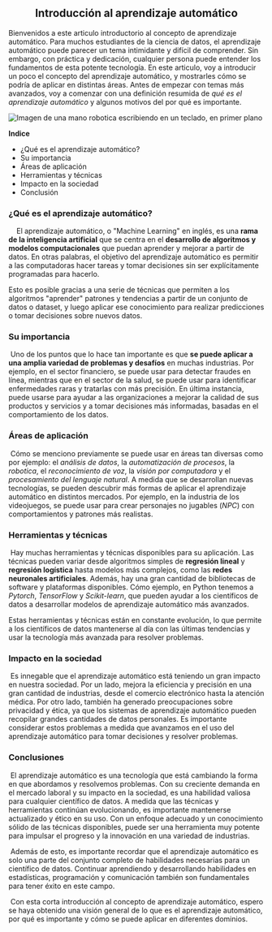 

## <center>Introducción al aprendizaje automático</center>

<p>Bienvenidos a este articulo introductorio al concepto de aprendizaje automático. Para muchos estudiantes 
de la ciencia de datos, el aprendizaje automático puede parecer un tema intimidante y difícil de comprender. Sin embargo, con práctica y dedicación, cualquier persona puede entender los fundamentos de esta potente tecnología. En este articulo, voy a introducir un poco el concepto del aprendizaje automático, y mostrarles cómo se podría de aplicar en distintas áreas. Antes de empezar con temas más avanzados, voy a comenzar con una definición resumida de <i>qué es el aprendizaje automático</i> y algunos motivos del por qué es importante.</p>

<img src= "" alt = "Imagen de una mano robotica escribiendo en un teclado, en primer plano"></img>

<b>Indice</b>

- ¿Qué es el aprendizaje automático?
- Su importancia
- Áreas de aplicación
- Herramientas y técnicas
- Impacto en la sociedad
- Conclusión


### <b>¿Qué es el aprendizaje automático?</b>

<p>&nbsp;&nbsp;&nbsp;&nbsp;El aprendizaje automático, o "Machine Learning" en inglés, es una <b>rama de la inteligencia artificial</b> que se centra en el <b>desarrollo de algoritmos y modelos computacionales</b> que puedan aprender y mejorar a partir de datos. En otras palabras, el objetivo del aprendizaje automático es permitir a las computadoras hacer tareas y tomar decisiones sin ser explícitamente programadas para hacerlo.</p>
<p>Esto es posible gracias a una serie de técnicas que permiten a los algoritmos "aprender" patrones y tendencias a partir de un conjunto de datos o dataset, y luego aplicar ese conocimiento para realizar predicciones o tomar decisiones sobre nuevos datos.</p>

### <b>Su importancia</b>
<p>&nbsp;Uno de los puntos que lo hace tan importante es que <b>se puede aplicar a una amplia variedad de problemas y desafíos</b> en muchas industrias. Por ejemplo, en el sector financiero, se puede usar para detectar fraudes en línea, mientras que en el sector de la salud, se puede usar para identificar enfermedades raras y tratarlas con más precisión. En última instancia, puede usarse para ayudar a las organizaciones a mejorar la calidad de sus productos y servicios y a tomar decisiones más informadas, basadas en el comportamiento de los datos.</p>

### <b>Áreas de aplicación</b>
<p>&nbsp;Cómo se menciono previamente se puede usar en áreas tan diversas como por ejemplo: el <i>análisis de datos</i>, la <i>automatización de procesos</i>, la <i>robotica</i>, el <i>reconocimiento de voz</i>, la <i>visión por computadora</i> y el <i>procesamiento del lenguaje natural</i>. A medida que se desarrollan nuevas tecnologías, se pueden descubrir más formas de aplicar el aprendizaje automático en distintos mercados. Por ejemplo, en la industria de los videojuegos, se puede usar para crear personajes no jugables (<i>NPC</i>) con comportamientos y patrones más realistas.</p>

### <b>Herramientas y técnicas</b>
<p>&nbsp;Hay muchas herramientas y técnicas disponibles para su aplicación. Las técnicas pueden variar desde algoritmos simples de <b>regresión lineal</b> y <b>regresión logística</b> hasta modelos más complejos, como las <b>redes neuronales artificiales</b>. Además, hay una gran cantidad de bibliotecas de software y plataformas disponibles. Cómo ejemplo, en Python tenemos a <i>Pytorch</i>, <i>TensorFlow</i> y <i>Scikit-learn</i>, que pueden ayudar a los científicos de datos a desarrollar modelos de aprendizaje automático más avanzados.</p>
<p>Estas herramientas y técnicas están en constante evolución, lo que permite a los científicos de datos mantenerse al día con las últimas tendencias y usar la tecnología más avanzada para resolver problemas.</p>

### <b>Impacto en la sociedad</b>
<p>&nbsp;Es innegable que el aprendizaje automático está teniendo un gran impacto en nuestra sociedad. Por un lado, mejora la eficiencia y precisión en una gran cantidad de industrias, desde el comercio electrónico hasta la atención médica. Por otro lado, también ha generado preocupaciones sobre privacidad y ética, ya que los sistemas de aprendizaje automático pueden recopilar grandes cantidades de datos personales. Es importante considerar estos problemas a medida que avanzamos en el uso del aprendizaje automático para tomar decisiones y resolver problemas.</p>

### <b>Conclusiones</b>
<p>&nbsp;El aprendizaje automático es una tecnología que está cambiando la forma en que abordamos y resolvemos problemas. Con su creciente demanda en el mercado laboral y su impacto en la sociedad, es una habilidad valiosa para cualquier científico de datos. A medida que las técnicas y herramientas continúan evolucionando, es importante mantenerse actualizado y ético en su uso. Con un enfoque adecuado y un conocimiento sólido de las técnicas disponibles, puede ser una herramienta muy potente para impulsar el progreso y la innovación en una variedad de industrias.</p>

<p>&nbsp;Además de esto, es importante recordar que el aprendizaje automático es solo una parte del conjunto completo de habilidades necesarias para un científico de datos. Continuar aprendiendo y desarrollando habilidades en estadísticas, programación y comunicación también son fundamentales para tener éxito en este campo.</p>

<p>&nbsp;Con esta corta introducción al concepto de aprendizaje automático, espero se haya obtenido una visión general de lo que es el aprendizaje automático, por qué es importante y cómo se puede aplicar en diferentes dominios.</p>